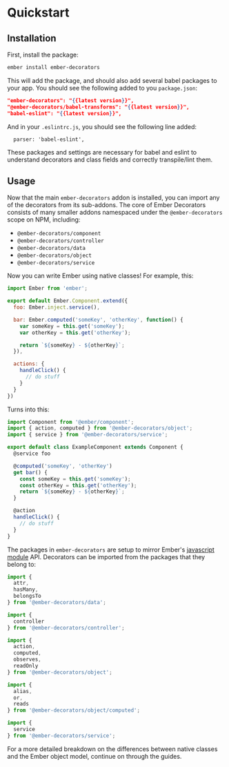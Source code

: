 # Quickstart

## Installation

First, install the package:

```sh
ember install ember-decorators
```

This will add the package, and should also add several babel packages to your
app. You should see the following added to you `package.json`:

```json
"ember-decorators": "{{latest version}}",
"@ember-decorators/babel-transforms": "{{latest version}}",
"babel-eslint": "{{latest version}}",
```

And in your `.eslintrc.js`, you should see the following line added:

```
  parser: 'babel-eslint',
```

These packages and settings are necessary for babel and eslint to understand
decorators and class fields and correctly transpile/lint them.

## Usage

Now that the main `ember-decorators` addon is installed, you can import any of
the decorators from its sub-addons. The core of Ember Decorators consists of
many smaller addons namespaced under the `@ember-decorators` scope on NPM,
including:

* `@ember-decorators/component`
* `@ember-decorators/controller`
* `@ember-decorators/data`
* `@ember-decorators/object`
* `@ember-decorators/service`

Now you can write Ember using native classes! For example, this:

```javascript
import Ember from 'ember';

export default Ember.Component.extend({
  foo: Ember.inject.service(),

  bar: Ember.computed('someKey', 'otherKey', function() {
    var someKey = this.get('someKey');
    var otherKey = this.get('otherKey');

    return `${someKey} - ${otherKey}`;
  }),

  actions: {
    handleClick() {
      // do stuff
    }
  }
})

```

Turns into this:

```javascript
import Component from '@ember/component';
import { action, computed } from '@ember-decorators/object';
import { service } from '@ember-decorators/service';

export default class ExampleComponent extends Component {
  @service foo

  @computed('someKey', 'otherKey')
  get bar() {
    const someKey = this.get('someKey');
    const otherKey = this.get('otherKey');
    return `${someKey} - ${otherKey}`;
  }

  @action
  handleClick() {
    // do stuff
  }
}
```

The packages in `ember-decorators` are setup to mirror Ember's
[javascript module](https://github.com/emberjs/rfcs/blob/master/text/0176-javascript-module-api.md)
API. Decorators can be imported from the packages that they belong to:

```javascript
import {
  attr,
  hasMany,
  belongsTo
} from '@ember-decorators/data';

import {
  controller
} from '@ember-decorators/controller';

import {
  action,
  computed,
  observes,
  readOnly
} from '@ember-decorators/object';

import {
  alias,
  or,
  reads
} from '@ember-decorators/object/computed';

import {
  service
} from '@ember-decorators/service';
```

For a more detailed breakdown on the differences between native classes and the
Ember object model, continue on through the guides.
